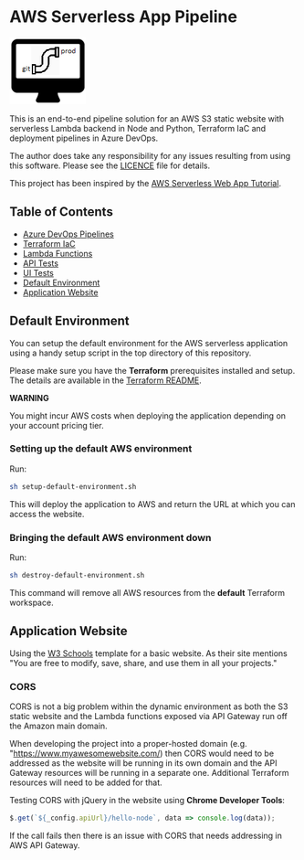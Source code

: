 # AWS Serverless App Pipeline

![Project Logo](docs/project-logo.png)

This is an end-to-end pipeline solution for an AWS S3 static website with serverless Lambda backend in Node and Python, Terraform IaC and deployment pipelines in Azure DevOps.

The author does take any responsibility for any issues resulting from using this software. Please see the [LICENCE](LICENSE) file for details.

This project has been inspired by the [AWS Serverless Web App Tutorial](https://aws.amazon.com/getting-started/hands-on/build-serverless-web-app-lambda-apigateway-s3-dynamodb-cognito/).

## Table of Contents

-   [Azure DevOps Pipelines](pipelines/README.md)
-   [Terraform IaC](terraform/README.md)
-   [Lambda Functions](lambda-src/README.md)
-   [API Tests](api-tests/README.md)
-   [UI Tests](ui-tests/README.md)
-   [Default Environment](#default-environment)
-   [Application Website](#application-website)

## Default Environment

You can setup the default environment for the AWS serverless application using a handy setup script in the top directory of this repository.

Please make sure you have the **Terraform** prerequisites installed and setup. The details are available in the [Terraform README](terraform/README.md).

**WARNING**

You might incur AWS costs when deploying the application depending on your account pricing tier.

### Setting up the default AWS environment

Run:

```bash
sh setup-default-environment.sh
```

This will deploy the application to AWS and return the URL at which you can access the website.

### Bringing the default AWS environment down

Run:

```bash
sh destroy-default-environment.sh
```

This command will remove all AWS resources from the **default** Terraform workspace.

## Application Website

Using the [W3 Schools](https://www.w3schools.com/w3css/w3css_templates.asp) template for a basic website. As their site mentions "You are free to modify, save, share, and use them in all your projects."

### CORS

CORS is not a big problem within the dynamic environment as both the S3 static website and the Lambda functions exposed via API Gateway run off
the Amazon main domain.

When developing the project into a proper-hosted domain (e.g. "https://www.myawesomewebsite.com/) then CORS would need to be addressed as the website
will be running in its own domain and the API Gateway resources will be running in a separate one. Additional Terraform resources will need to be added for that.

Testing CORS with jQuery in the website using **Chrome Developer Tools**:

```javascript
$.get(`${_config.apiUrl}/hello-node`, data => console.log(data));
```

If the call fails then there is an issue with CORS that needs addressing in AWS API Gateway.
